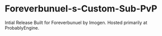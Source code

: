 Foreverbunuel-s-Custom-Sub-PvP
==============================
Intial Release
Built for Foreverbunuel by Imogen.
Hosted primarily at ProbablyEngine.
